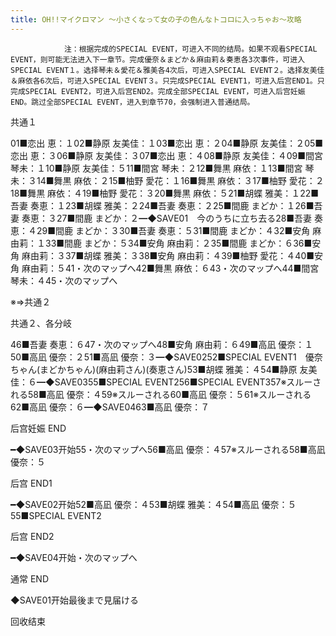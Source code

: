 ```yaml
---
title: OH!!マイクロマン ～小さくなって女の子の色んなトコロに入っちゃお～攻略
---
```


                注：根据完成的SPECIAL EVENT，可进入不同的结局。如果不观看SPECIAL EVENT，则可能无法进入下一章节。完成優奈＆まどか＆麻由莉＆奏恵各3次事件，可进入SPECIAL EVENT１。选择琴未＆愛花＆雅美各4次后，可进入SPECIAL EVENT２。选择友美佳＆麻依各6次后，可进入SPECIAL EVENT３。只完成SPECIAL EVENT1，可进入后宫END1。只完成SPECIAL EVENT2，可进入后宫END2。完成全部SPECIAL EVENT，可进入后宫妊娠END。跳过全部SPECIAL EVENT，进入到章节70，会强制进入普通结局。

共通１

01■恋出 恵：１02■静原 友美佳：１03■恋出 恵：２04■静原 友美佳：２05■恋出 恵：３06■静原 友美佳：３07■恋出 恵：４08■静原 友美佳：４09■間宮 琴未：１10■静原 友美佳：５11■間宮 琴未：２12■舞黒 麻依：１13■間宮 琴未：３14■舞黒 麻依：２15■柚野 愛花：１16■舞黒 麻依：３17■柚野 愛花：２18■舞黒 麻依：４19■柚野 愛花：３20■舞黒 麻依：５21■胡蝶 雅美：１22■吾妻 奏恵：１23■胡蝶 雅美：２24■吾妻 奏恵：２25■間鹿 まどか：１26■吾妻 奏恵：３27■間鹿 まどか：２━◆SAVE01　今のうちに立ち去る28■吾妻 奏恵：４29■間鹿 まどか：３30■吾妻 奏恵：５31■間鹿 まどか：４32■安角 麻由莉：１33■間鹿 まどか：５34■安角 麻由莉：２35■間鹿 まどか：６36■安角 麻由莉：３37■胡蝶 雅美：３38■安角 麻由莉：４39■柚野 愛花：４40■安角 麻由莉：５41・次のマップへ42■舞黒 麻依：６43・次のマップへ44■間宮 琴未：４45・次のマップへ

※⇒共通２

共通２、各分岐

46■吾妻 奏恵：６47・次のマップへ48■安角 麻由莉：６49■高凪 優奈：１50■高凪 優奈：２51■高凪 優奈：３━◆SAVE0252■SPECIAL EVENT1　優奈ちゃん(まどかちゃん)(麻由莉さん)(奏恵さん)53■胡蝶 雅美：４54■静原 友美佳：６━◆SAVE0355■SPECIAL EVENT256■SPECIAL EVENT357※スルーされる58■高凪 優奈：４59※スルーされる60■高凪 優奈：５61※スルーされる62■高凪 優奈：６━◆SAVE0463■高凪 優奈：７

后宫妊娠 END

━◆SAVE03开始55・次のマップへ56■高凪 優奈：４57※スルーされる58■高凪 優奈：５

后宫 END1

━◆SAVE02开始52■高凪 優奈：４53■胡蝶 雅美：４54■高凪 優奈：５55■SPECIAL EVENT2

后宫 END2

━◆SAVE04开始・次のマップへ

通常 END

◆SAVE01开始最後まで見届ける

回收结束
              
